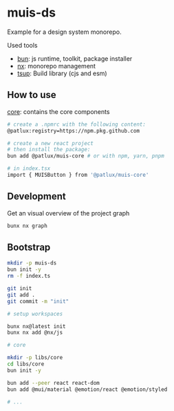 # muis-ds

Example for a design system monorepo.

Used tools

- [bun](bun.sh): js runtime, toolkit, package installer
- [nx](https://nx.dev): monorepo management
- [tsup](https://tsup.egoist.dev/): Build library (cjs and esm)

## How to use

[core](./libs/core): contains the core components

```sh
# create a .npmrc with the following content:
@patlux:registry=https://npm.pkg.github.com

# create a new react project
# then install the package: 
bun add @patlux/muis-core # or with npm, yarn, pnpm

# in index.tsx
import { MUISButton } from '@patlux/muis-core'
```

## Development

Get an visual overview of the project graph

```sh
bunx nx graph
```

## Bootstrap

```sh
mkdir -p muis-ds
bun init -y
rm -f index.ts

git init 
git add .
git commit -m "init"

# setup workspaces

bunx nx@latest init
bunx nx add @nx/js

# core

mkdir -p libs/core
cd libs/core
bun init -y

bun add --peer react react-dom
bun add @mui/material @emotion/react @emotion/styled

# ...
```
